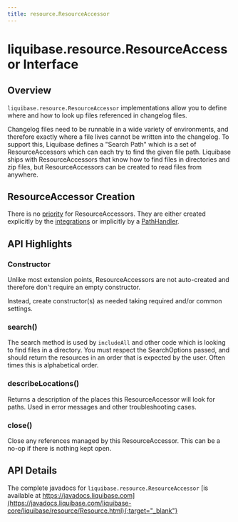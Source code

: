 ```yaml
---
title: resource.ResourceAccessor
---
```


# liquibase.resource.ResourceAccessor Interface

## Overview

`liquibase.resource.ResourceAccessor` implementations allow you to define where and how to look up files referenced in changelog files.

Changelog files need to be runnable in a wide variety of environments, and therefore exactly where a file lives cannot be written into the changelog.
To support this, Liquibase defines a "Search Path" which is a set of ResourceAccessors which can each try to find the given file path.
Liquibase ships with ResourceAccessors that know how to find files in directories and zip files, but ResourceAccessors can be created to read files from anywhere.

## ResourceAccessor Creation

There is no [priority](../../extension-references/priority.md) for ResourceAccessors. They are either created explicitly by the [integrations](../../integrations/index.md) or 
implicitly by a [PathHandler](../add-a-path-handler/index.md).

## API Highlights

### Constructor

Unlike most extension points, ResourceAccessors are not auto-created and therefore don't require an empty constructor.

Instead, create constructor(s) as needed taking required and/or common settings.

### search()

The search method is used by `includeAll` and other code which is looking to find files in a directory.
You must respect the SearchOptions passed, and should return the resources in an order that is expected by the user. Often times this is alphabetical order.

### describeLocations()

Returns a description of the places this ResourceAccessor will look for paths. Used in error messages and other troubleshooting cases.

### close()

Close any references managed by this ResourceAccessor. This can be a no-op if there is nothing kept open.

## API Details

The complete javadocs for `liquibase.resource.ResourceAccessor` [is available at https://javadocs.liquibase.com](https://javadocs.liquibase.com/liquibase-core/liquibase/resource/Resource.html){:target="_blank"}
